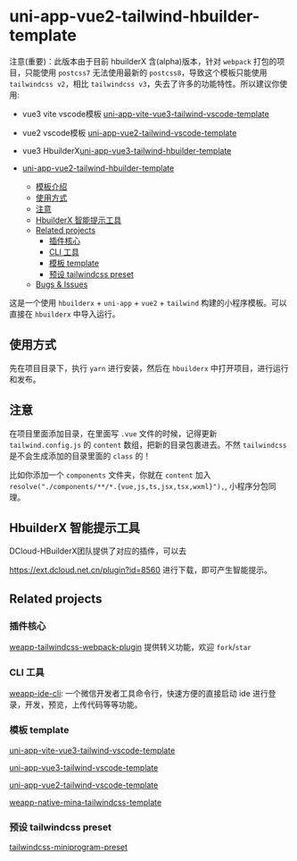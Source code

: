 # uni-app-vue2-tailwind-hbuilder-template

注意(重要)：此版本由于目前 hbuilderX 含(alpha)版本，针对 `webpack` 打包的项目，只能使用 `postcss7` 无法使用最新的 `postcss8`，导致这个模板只能使用 `tailwindcss v2`，相比 `tailwindcss v3`，失去了许多的功能特性。所以建议你使用:

- vue3 vite vscode模板 [uni-app-vite-vue3-tailwind-vscode-template](https://github.com/sonofmagic/uni-app-vite-vue3-tailwind-vscode-template)  
- vue2 vscode模板 [uni-app-vue2-tailwind-vscode-template](https://github.com/sonofmagic/uni-app-vue2-tailwind-vscode-template)
- vue3 HbuilderX[uni-app-vue3-tailwind-hbuilder-template](https://github.com/sonofmagic/uni-app-vue3-tailwind-hbuilder-template)

- [uni-app-vue2-tailwind-hbuilder-template](#uni-app-vue2-tailwind-hbuilder-template)
  - [模板介绍](#模板介绍)
  - [使用方式](#使用方式)
  - [注意](#注意)
  - [HbuilderX 智能提示工具](#hbuilderx-智能提示工具)
  - [Related projects](#related-projects)
    - [插件核心](#插件核心)
    - [CLI 工具](#cli-工具)
    - [模板 template](#模板-template)
    - [预设 tailwindcss preset](#预设-tailwindcss-preset)
  - [Bugs \& Issues](#bugs--issues)

这是一个使用 `hbuilderx` + `uni-app` + `vue2` + `tailwind` 构建的小程序模板。可以直接在 `hbuilderx` 中导入运行。

## 使用方式

先在项目目录下，执行 `yarn` 进行安装，然后在 `hbuilderx` 中打开项目，进行运行和发布。

## 注意

在项目里面添加目录，在里面写 `.vue` 文件的时候，记得更新 `tailwind.config.js` 的 `content` 数组，把新的目录包裹进去。不然 `tailwindcss` 是不会生成添加的目录里面的 `class` 的！

比如你添加一个 `components` 文件夹，你就在 `content` 加入 `resolve("./components/**/*.{vue,js,ts,jsx,tsx,wxml}"),`, 小程序分包同理。

## HbuilderX 智能提示工具

DCloud-HBuilderX团队提供了对应的插件，可以去

<https://ext.dcloud.net.cn/plugin?id=8560> 进行下载，即可产生智能提示。

## Related projects

### 插件核心

[weapp-tailwindcss-webpack-plugin](https://github.com/sonofmagic/weapp-tailwindcss-webpack-plugin) 提供转义功能，欢迎 `fork`/`star`

### CLI 工具

[weapp-ide-cli](https://github.com/sonofmagic/utils/tree/main/packages/weapp-ide-cli): 一个微信开发者工具命令行，快速方便的直接启动 ide 进行登录，开发，预览，上传代码等等功能。

### 模板 template

[uni-app-vite-vue3-tailwind-vscode-template](https://github.com/sonofmagic/uni-app-vite-vue3-tailwind-vscode-template)

[uni-app-vue3-tailwind-vscode-template](https://github.com/sonofmagic/uni-app-vue3-tailwind-vscode-template)

[uni-app-vue2-tailwind-vscode-template](https://github.com/sonofmagic/uni-app-vue2-tailwind-vscode-template)

[weapp-native-mina-tailwindcss-template](https://github.com/sonofmagic/weapp-native-mina-tailwindcss-template)

### 预设 tailwindcss preset

[tailwindcss-miniprogram-preset](https://github.com/sonofmagic/tailwindcss-miniprogram-preset)

